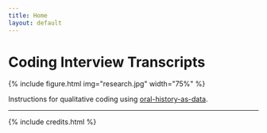 ```yaml
---
title: Home
layout: default
---
```


# Coding Interview Transcripts

{% include figure.html img="research.jpg" width="75%" %}

<div class="text-center">Instructions for qualitative coding using <a href="https://github.com/uidaholib/oral-history-as-data" target="blank" rel="noopener">oral-history-as-data</a>.</div>

------

{% include credits.html %}
